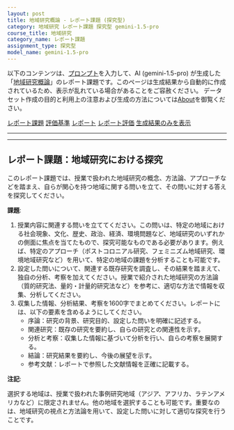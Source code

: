 ```yaml
---
layout: post
title: 地域研究概論 - レポート課題 (探究型)
category: 地域研究 レポート課題 探究型 gemini-1.5-pro
course_title: 地域研究
category_name: レポート課題
assignment_type: 探究型
model_name: gemini-1.5-pro
---
```


以下のコンテンツは、[プロンプト](http://127.0.0.1:8000/generated/地域研究/gemini-1.5-pro/prompt_レポート課題-探究型.md)を入力して、AI (gemini-1.5-pro) が生成した「[地域研究概論](/contents/地域研究/)」のレポート課題です。このページは生成結果から自動的に作成されているため、表示が乱れている場合があることをご容赦ください。
データセット作成の目的と利用上の注意および生成の方法については[About](/About)を御覧ください。

[レポート課題](../レポート課題-探究型)
[評価基準](../評価基準-探究型)
[レポート](../レポート-探究型)
[レポート評価](../レポート評価-探究型)
[生成結果のみを表示](http://127.0.0.1:8000/generated/地域研究/gemini-1.5-pro/レポート課題-探究型.md)
  

***
***
  
## レポート課題：地域研究における探究

このレポート課題では、授業で扱われた地域研究の概念、方法論、アプローチなどを踏まえ、自らが関心を持つ地域に関する問いを立て、その問いに対する答えを探究してください。

**課題**:

1. 授業内容に関連する問いを立ててください。この問いは、特定の地域における社会現象、文化、歴史、政治、経済、環境問題など、地域研究のいずれかの側面に焦点を当てたもので、探究可能なものである必要があります。例えば、特定のアプローチ（ポストコロニアル研究、フェミニズム地域研究、環境地域研究など）を用いて、特定の地域の課題を分析することも可能です。
2. 設定した問いについて、関連する既存研究を調査し、その結果を踏まえて、独自の分析、考察を加えてください。授業で紹介された地域研究の方法論（質的研究法、量的・計量的研究法など）を参考に、適切な方法で情報を収集、分析してください。
3. 収集した情報、分析結果、考察を1600字でまとめてください。レポートには、以下の要素を含めるようにしてください。
    * 序論：研究の背景、研究目的、設定した問いを明確に記述する。
    * 関連研究：既存の研究を要約し、自らの研究との関連性を示す。
    * 分析と考察：収集した情報に基づいて分析を行い、自らの考察を展開する。
    * 結論：研究結果を要約し、今後の展望を示す。
    * 参考文献：レポートで参照した文献情報を正確に記載する。


**注記**:

選択する地域は、授業で扱われた事例研究地域（アジア、アフリカ、ラテンアメリカなど）に限定されません。他の地域を選択することも可能です。重要なのは、地域研究の視点と方法論を用いて、設定した問いに対して適切な探究を行うことです。
